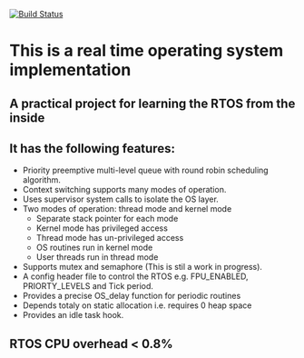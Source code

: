 
[![Build Status](https://travis-ci.com/diaa3007/myRTOS.svg?branch=master)](https://travis-ci.com/diaa3007/myRTOS/)

# This is a real time operating system implementation
## A practical project for learning the RTOS from the inside

## It has the following features:
- Priority preemptive multi-level queue with round robin scheduling algorithm.
- Context switching supports many modes of operation.
- Uses supervisor system calls to isolate the OS layer.
- Two modes of operation: thread mode and kernel mode
	- Separate stack pointer for each mode
	- Kernel mode has privileged access
	- Thread mode has un-privileged access
	- OS routines run in kernel mode 
	- User threads run in thread mode
- Supports mutex and semaphore (This is stil a work in progress).
- A config header file to control the RTOS e.g. FPU_ENABLED, PRIORTY_LEVELS and Tick period.
- Provides a precise OS_delay function for periodic routines
- Depends totaly on static allocation i.e. requires 0 heap space
- Provides an idle task hook.


## RTOS CPU overhead < 0.8%